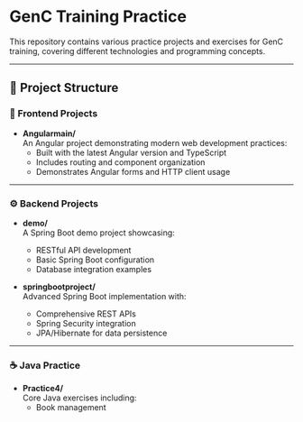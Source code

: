 # GenC Training Practice

This repository contains various practice projects and exercises for GenC training, covering different technologies and programming concepts.

---

## 📁 Project Structure
### 🎨 Frontend Projects
- **Angularmain/**  
  An Angular project demonstrating modern web development practices:
  - Built with the latest Angular version and TypeScript
  - Includes routing and component organization
  - Demonstrates Angular forms and HTTP client usage
---

### ⚙️ Backend Projects
- **demo/**  
  A Spring Boot demo project showcasing:
  - RESTful API development
  - Basic Spring Boot configuration
  - Database integration examples

- **springbootproject/**  
  Advanced Spring Boot implementation with:
  - Comprehensive REST APIs
  - Spring Security integration
  - JPA/Hibernate for data persistence

---

### ☕ Java Practice
- **Practice4/**  
  Core Java exercises including:
  - Book management
